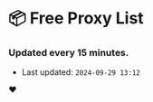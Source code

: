 # :package: Free Proxy List
### Updated every 15 minutes.

- Last updated: `2024-09-29 13:12`

:heart:
